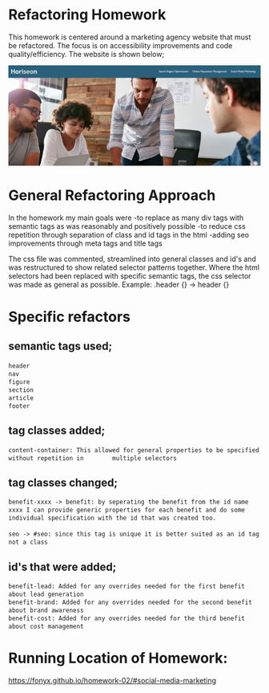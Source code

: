 # Refactoring Homework
This homework is centered around a marketing agency website that must be refactored. The focus is on accessibility improvements and code quality/efficiency. The website is shown below;

![Alt text](/screenshot.png?raw=true "Agency website")

# General Refactoring Approach
In the homework my main goals were 
    -to replace as many div tags with semantic tags as was reasonably and positively possible
    -to reduce css repetition through separation of class and id tags in the html
    -adding seo improvements through meta tags and title tags

The css file  was commented, streamlined into general classes and id's and was restructured to show related selector patterns together. Where the html selectors had been replaced with specific semantic tags, the css selector was made as general as possible. 
    Example: .header {} -> header {}

# Specific refactors

## semantic tags used;
    header
    nav
    figure
    section
    article
    footer

## tag classes added;
    content-container: This allowed for general properties to be specified without repetition in        multiple selectors

## tag classes changed;
    benefit-xxxx -> benefit: by seperating the benefit from the id name xxxx I can provide generic properties for each benefit and do some individual specification with the id that was created too.

    seo -> #seo: since this tag is unique it is better suited as an id tag not a class

## id's that were added;
    benefit-lead: Added for any overrides needed for the first benefit about lead generation
    benefit-brand: Added for any overrides needed for the second benefit about brand awareness
    benefit-cost: Added for any overrides needed for the third benefit about cost management


# Running Location of Homework:
https://fonyx.github.io/homework-02/#social-media-marketing